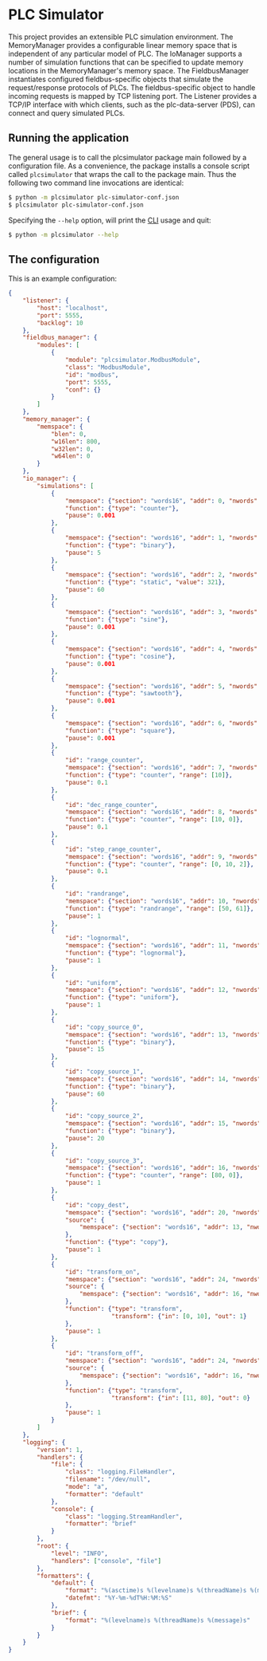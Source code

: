 # PLC Simulator

This project provides an extensible PLC simulation environment.  The MemoryManager provides a configurable linear memory space that is independent of any particular model of PLC.  The IoManager supports a number of simulation functions that can be specified to update memory locations in the MemoryManager's memory space.  The FieldbusManager instantiates configured fieldbus-specific objects that simulate the request/response protocols of PLCs.  The fieldbus-specific object to handle incoming requests is mapped by TCP listening port.  The Listener provides a TCP/IP interface with which clients, such as the plc-data-server (PDS), can connect and query simulated PLCs.

## Running the application

The general usage is to call the plcsimulator package main followed by a configuration file.  As a convenience, the package installs a console script called `plcsimulator` that wraps the call to the package main.  Thus the following two command line invocations are identical:

```bash
$ python -m plcsimulator plc-simulator-conf.json
$ plcsimulator plc-simulator-conf.json
```

Specifying the `--help` option, will print the [CLI](https://en.wikipedia.org/wiki/Command-line_interface) usage and quit:

```bash
$ python -m plcsimulator --help 
```

## The configuration

This is an example configuration:

```json
{
    "listener": {
        "host": "localhost",
        "port": 5555,
        "backlog": 10
    },
    "fieldbus_manager": {
        "modules": [
            {
                "module": "plcsimulator.ModbusModule",
                "class": "ModbusModule",
                "id": "modbus",
                "port": 5555,
                "conf": {}
            }
        ]
    },
    "memory_manager": {
        "memspace": {
            "blen": 0,
            "w16len": 800,
            "w32len": 0,
            "w64len": 0
        }
    },
    "io_manager": {
        "simulations": [
            {
                "memspace": {"section": "words16", "addr": 0, "nwords": 1},
                "function": {"type": "counter"},
                "pause": 0.001
            },
            {
                "memspace": {"section": "words16", "addr": 1, "nwords": 1},
                "function": {"type": "binary"},
                "pause": 5
            },
            {
                "memspace": {"section": "words16", "addr": 2, "nwords": 1},
                "function": {"type": "static", "value": 321},
                "pause": 60
            },
            {
                "memspace": {"section": "words16", "addr": 3, "nwords": 1},
                "function": {"type": "sine"},
                "pause": 0.001
            },
            {
                "memspace": {"section": "words16", "addr": 4, "nwords": 1},
                "function": {"type": "cosine"},
                "pause": 0.001
            },
            {
                "memspace": {"section": "words16", "addr": 5, "nwords": 1},
                "function": {"type": "sawtooth"},
                "pause": 0.001
            },
            {
                "memspace": {"section": "words16", "addr": 6, "nwords": 1},
                "function": {"type": "square"},
                "pause": 0.001
            },
            {
                "id": "range_counter",
                "memspace": {"section": "words16", "addr": 7, "nwords": 1},
                "function": {"type": "counter", "range": [10]},
                "pause": 0.1
            },
            {
                "id": "dec_range_counter",
                "memspace": {"section": "words16", "addr": 8, "nwords": 1},
                "function": {"type": "counter", "range": [10, 0]},
                "pause": 0.1
            },
            {
                "id": "step_range_counter",
                "memspace": {"section": "words16", "addr": 9, "nwords": 1},
                "function": {"type": "counter", "range": [0, 10, 2]},
                "pause": 0.1
            },
            {
                "id": "randrange",
                "memspace": {"section": "words16", "addr": 10, "nwords": 1},
                "function": {"type": "randrange", "range": [50, 61]},
                "pause": 1
            },
            {
                "id": "lognormal",
                "memspace": {"section": "words16", "addr": 11, "nwords": 1},
                "function": {"type": "lognormal"},
                "pause": 1
            },
            {
                "id": "uniform",
                "memspace": {"section": "words16", "addr": 12, "nwords": 1},
                "function": {"type": "uniform"},
                "pause": 1
            },
            {
                "id": "copy_source_0",
                "memspace": {"section": "words16", "addr": 13, "nwords": 1},
                "function": {"type": "binary"},
                "pause": 15
            },
            {
                "id": "copy_source_1",
                "memspace": {"section": "words16", "addr": 14, "nwords": 1},
                "function": {"type": "binary"},
                "pause": 60
            },
            {
                "id": "copy_source_2",
                "memspace": {"section": "words16", "addr": 15, "nwords": 1},
                "function": {"type": "binary"},
                "pause": 20
            },
            {
                "id": "copy_source_3",
                "memspace": {"section": "words16", "addr": 16, "nwords": 1},
                "function": {"type": "counter", "range": [80, 0]},
                "pause": 1
            },
            {
                "id": "copy_dest",
                "memspace": {"section": "words16", "addr": 20, "nwords": 4},
                "source": {
                    "memspace": {"section": "words16", "addr": 13, "nwords": 4}
                },
                "function": {"type": "copy"},
                "pause": 1
            },
            {
                "id": "transform_on",
                "memspace": {"section": "words16", "addr": 24, "nwords": 1},
                "source": {
                    "memspace": {"section": "words16", "addr": 16, "nwords": 1}
                },
                "function": {"type": "transform",
                             "transform": {"in": [0, 10], "out": 1}
                },
                "pause": 1
            },
            {
                "id": "transform_off",
                "memspace": {"section": "words16", "addr": 24, "nwords": 1},
                "source": {
                    "memspace": {"section": "words16", "addr": 16, "nwords": 1}
                },
                "function": {"type": "transform",
                             "transform": {"in": [11, 80], "out": 0}
                },
                "pause": 1
            }
        ]
    },
    "logging": {
        "version": 1,
        "handlers": {
            "file": {
                "class": "logging.FileHandler",
                "filename": "/dev/null",
                "mode": "a",
                "formatter": "default"
            },
            "console": {
                "class": "logging.StreamHandler",
                "formatter": "brief"
            }
        },
        "root": {
            "level": "INFO",
            "handlers": ["console", "file"]
        },
        "formatters": {
            "default": {
                "format": "%(asctime)s %(levelname)s %(threadName)s %(message)s",
                "datefmt": "%Y-%m-%dT%H:%M:%S"
            },
            "brief": {
                "format": "%(levelname)s %(threadName)s %(message)s"
            }
        }
    }
}
```
